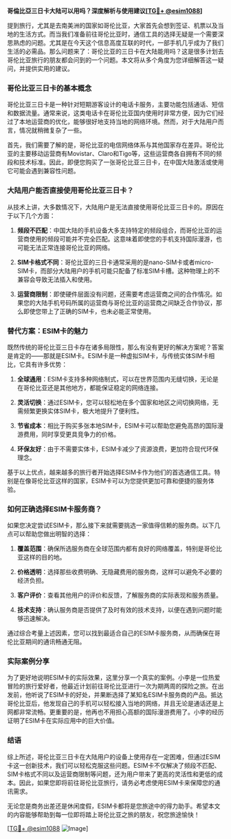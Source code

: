 **哥倫比亞三日卡大陆可以用吗？深度解析与使用建议[[TG💪+ @esim1088](https://t.me/s/esim1088)]**

提到旅行，尤其是去南美洲的国家如哥伦比亚，大家首先会想到签证、机票以及当地的生活方式。而当我们准备前往哥伦比亚时，通信工具的选择无疑是一个需要深思熟虑的问题。尤其是在今天这个信息高度互联的时代，一部手机几乎成为了我们生活的必需品。那么问题来了：哥伦比亚的三日卡在大陆能用吗？这是很多计划去哥伦比亚旅行的朋友都会问到的一个问题。本文将从多个角度为您详细解答这一疑问，并提供实用的建议。

### 哥伦比亚三日卡的基本概念

哥伦比亚三日卡是一种针对短期游客设计的电话卡服务，主要功能包括通话、短信和数据流量。通常来说，这类电话卡在哥伦比亚国内使用时非常方便，因为它们经过了本地运营商的优化，能够很好地支持当地的网络环境。然而，对于大陆用户而言，情况就稍微复杂了一些。

首先，我们需要了解的是，哥伦比亚的电信网络体系与其他国家存在差异。哥伦比亚的主要移动运营商有Movistar、Claro和Tigo等，这些运营商各自拥有不同的频段和技术标准。因此，即便您购买了一张哥伦比亚三日卡，在中国大陆激活或使用它可能会遇到兼容性问题。

### 大陆用户能否直接使用哥伦比亚三日卡？

从技术上讲，大多数情况下，大陆用户是无法直接使用哥伦比亚三日卡的。原因在于以下几个方面：

1. **频段不匹配**：中国大陆的手机设备大多支持特定的频段组合，而哥伦比亚的运营商使用的频段可能并不完全匹配。这意味着即使您的手机支持国际漫游，也可能无法正常连接哥伦比亚的网络。

2. **SIM卡格式不同**：哥伦比亚的三日卡通常采用的是nano-SIM卡或者micro-SIM卡，而部分大陆用户的手机可能只配备了标准SIM卡槽。这种物理上的不兼容会导致无法插入和使用。

3. **运营商限制**：即使硬件层面没有问题，还需要考虑运营商之间的合作情况。如果您的大陆手机号码所属的运营商与哥伦比亚的运营商之间缺乏合作协议，那么即使您带上了正确的SIM卡，也未必能正常使用。

### 替代方案：ESIM卡的魅力

既然传统的哥伦比亚三日卡存在诸多局限性，那么有没有更好的解决方案呢？答案是肯定的——那就是ESIM卡。ESIM卡是一种虚拟SIM卡，与传统实体SIM卡相比，它具有许多优势：

1. **全球通用**：ESIM卡支持多种网络制式，可以在世界范围内无缝切换，无论是在哥伦比亚还是其他地方，都能保证稳定的网络连接。

2. **灵活切换**：通过ESIM卡，您可以轻松地在多个国家和地区之间切换网络，无需频繁更换实体SIM卡，极大地提升了便利性。

3. **节省成本**：相比于购买多张本地SIM卡，ESIM卡可以帮助您避免高昂的国际漫游费用，同时享受更具竞争力的价格。

4. **环保友好**：由于不需要实体卡，ESIM卡减少了资源浪费，更加符合现代环保理念。

基于以上优点，越来越多的旅行者开始选择ESIM卡作为他们的首选通信工具。特别是在像哥伦比亚这样的国家，ESIM卡可以为您提供更加可靠和便捷的服务体验。

### 如何正确选择ESIM卡服务商？

如果您决定尝试ESIM卡，那么接下来就需要挑选一家值得信赖的服务商。以下几点可以帮助您做出明智的选择：

1. **覆盖范围**：确保所选服务商在全球范围内都有良好的网络覆盖，特别是哥伦比亚这样的目的地。

2. **价格透明**：选择那些收费明确、无隐藏费用的服务商，这样可以避免不必要的经济负担。

3. **客户评价**：查看其他用户的评价和反馈，了解服务商的实际表现和服务质量。

4. **技术支持**：确认服务商是否提供了及时有效的技术支持，以便在遇到问题时能够迅速解决。

通过综合考量上述因素，您可以找到最适合自己的ESIM卡服务商，从而确保在哥伦比亚期间的通讯畅通无阻。

### 实际案例分享

为了更好地说明ESIM卡的实际效果，这里分享一个真实的案例。小李是一位热爱冒险的旅行爱好者，他最近计划前往哥伦比亚进行一次为期两周的探险之旅。在出发前，他听说了ESIM卡的好处，并果断选择了某知名ESIM卡服务商的产品。抵达哥伦比亚后，他发现自己的手机可以轻松接入当地的网络，并且无论是通话还是上网都非常流畅。更重要的是，他再也不用担心高额的国际漫游费用了。小李的经历证明了ESIM卡在实际应用中的巨大价值。

### 结语

综上所述，哥伦比亚三日卡在大陆用户的设备上使用存在一定困难，但通过ESIM卡这一创新技术，我们可以轻松克服这些问题。ESIM卡不仅解决了频段不匹配、SIM卡格式不同以及运营商限制等问题，还为用户带来了更高的灵活性和更低的成本。因此，如果您即将前往哥伦比亚旅行，请务必考虑使用ESIM卡来保障您的通讯需求。

无论您是商务出差还是休闲度假，ESIM卡都将是您旅途中的得力助手。希望本文的内容能够帮助到每一位即将踏上哥伦比亚之旅的朋友，祝您旅途愉快！

[[TG💪+ @esim1088](https://t.me/s/esim1088) ![Image](https://i.postimg.cc/4NQfJmqS/Snipaste-2025-05-13-00-14-12.png)]